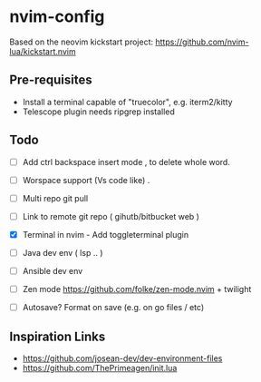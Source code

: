 # nvim-config

Based on the neovim kickstart project: https://github.com/nvim-lua/kickstart.nvim


## Pre-requisites

- Install a terminal capable of "truecolor", e.g. iterm2/kitty 
- Telescope plugin needs ripgrep installed  

## Todo 

- [ ] Add ctrl backspace insert mode , to delete whole word.
- [ ] Worspace support (Vs code like) . 
- [ ] Multi repo git pull 
- [ ] Link to remote git repo ( gihutb/bitbucket web )
- [x] Terminal in nvim -  Add toggleterminal plugin
- [ ] Java dev env ( lsp .. ) 
- [ ] Ansible  dev env 
- [ ] Zen mode https://github.com/folke/zen-mode.nvim  + twilight 
- [ ] Autosave? Format on save (e.g. on go files / etc)  


## Inspiration Links

- https://github.com/josean-dev/dev-environment-files
- https://github.com/ThePrimeagen/init.lua





